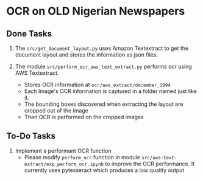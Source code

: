 # OCR on OLD Nigerian Newspapers

## Done Tasks

1. The `src/get_document_layout.py` uses Amazon Textextract to get the document layout and stores the information as json files.

2. The module `src/perform_ocr_aws_text_extract.py` performs ocr using AWS Textextract.
    - Stores OCR information at `ocr/aws_extract/december_1994`
    - Each Image's OCR information is captured in a folder named just like it.
    - The bounding boxes discovered when extracting the layout are cropped out of the image
    - Then OCR is performed on the cropped images

## To-Do Tasks

1. Implement a performant OCR function
    - Please modify `perform_ocr` function in module `src/aws-text-extract/exp_perform_ocr.ipynb` to improve the OCR performance. 
    It currently uses pytesseract which produces a low quality output